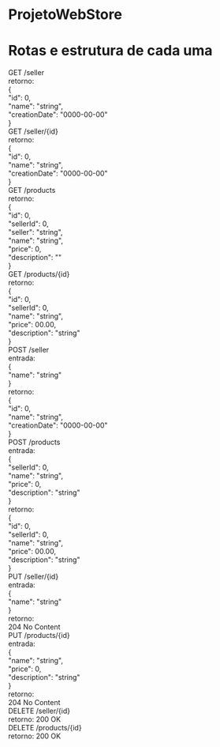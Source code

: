 # ProjetoWebStore

# Rotas e estrutura de cada uma
GET /seller <br>
retorno: <br>
{ <br>
	"id": 0, <br>
	"name": "string", <br>
	"creationDate": "0000-00-00" <br>
}<br>
GET /seller/{id}<br>
retorno: <br>
{ <br>
	"id": 0, <br>
	"name": "string", <br>
	"creationDate": "0000-00-00" <br>
} <br>
GET /products <br>
retorno: <br>
{ <br>
	"id": 0, <br>
	"sellerId": 0, <br>
	"seller": "string", <br>
	"name": "string", <br>
	"price": 0, <br>
	"description": "" <br>
} <br>
GET /products/{id} <br>
retorno: <br>
{ <br>
	"id": 0, <br>
	"sellerId": 0, <br>
	"name": "string", <br>
	"price": 00.00, <br>
	"description": "string" <br>
} <br>
POST /seller <br>
entrada: <br>
{ <br>
  "name": "string" <br>
} <br>
retorno: <br>
{ <br>
	"id": 0, <br>
	"name": "string", <br>
	"creationDate": "0000-00-00" <br>
} <br>
POST /products <br>
entrada: <br>
{ <br>
  "sellerId": 0, <br>
  "name": "string", <br>
  "price": 0, <br>
  "description": "string" <br>
} <br>
retorno: <br>
{ <br>
	"id": 0, <br>
	"sellerId": 0, <br>
	"name": "string", <br>
	"price": 00.00, <br>
	"description": "string" <br>
} <br>
PUT /seller/{id} <br>
entrada: <br>
{ <br>
  "name": "string" <br>
} <br>
retorno: <br>
204 No Content <br>
PUT /products/{id} <br>
entrada: <br>
{ <br>
  "name": "string", <br>
  "price": 0, <br>
  "description": "string" <br>
} <br>
retorno: <br>
204 No Content <br>
DELETE /seller/{id} <br>
retorno: 200 OK <br>
DELETE /products/{id} <br>
retorno: 200 OK <br>

